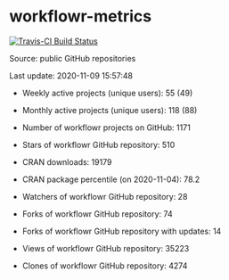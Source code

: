 
<!-- README.md is generated from README.Rmd. Please edit that file -->
workflowr-metrics
=================

[![Travis-CI Build Status](https://travis-ci.com/workflowr/workflowr-metrics.svg?branch=master)](https://travis-ci.com/workflowr/workflowr-metrics)

Source: public GitHub repositories

Last update: 2020-11-09 15:57:48

-   Weekly active projects (unique users): 55 (49)

-   Monthly active projects (unique users): 118 (88)

-   Number of workflowr projects on GitHub: 1171

-   Stars of workflowr GitHub repository: 510

-   CRAN downloads: 19179

-   CRAN package percentile (on 2020-11-04): 78.2

-   Watchers of workflowr GitHub repository: 28

-   Forks of workflowr GitHub repository: 74

-   Forks of workflowr GitHub repository with updates: 14

-   Views of workflowr GitHub repository: 35223

-   Clones of workflowr GitHub repository: 4274
